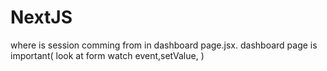 # NextJS



where is session comming from in dashboard page.jsx.
dashboard page is important( look at form watch event,setValue,  )